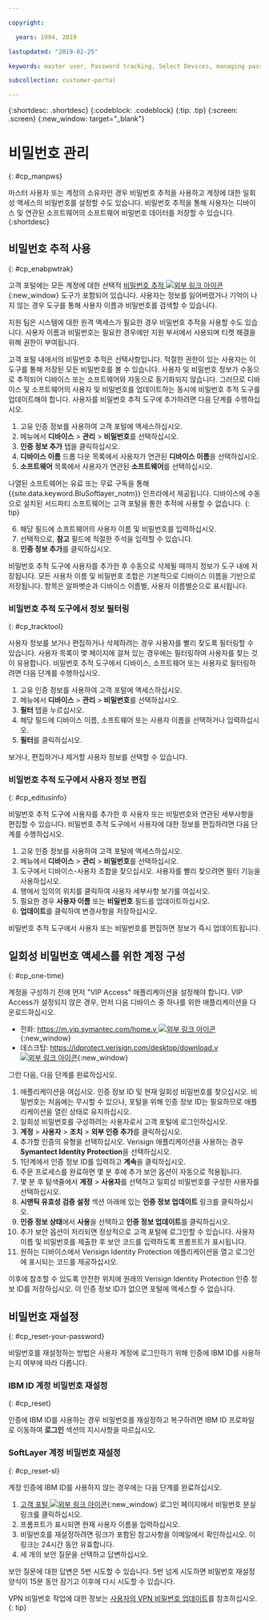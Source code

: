 ```yaml
---

copyright:

  years: 1994, 2019

lastupdated: "2019-02-25"

keywords: master user, Password tracking, Select Devices, managing passwords, password tracking tool 

subcollection: customer-portal

---
```


{:shortdesc: .shortdesc}
{:codeblock: .codeblock}
{:tip: .tip}
{:screen: .screen}
{:new_window: target="_blank"}


# 비밀번호 관리
{: #cp_manpws}

마스터 사용자 또는 계정의 소유자인 경우 비밀번호 추적을 사용하고 계정에 대한 일회성 액세스의 비밀번호를 설정할 수도 있습니다. 비밀번호 추적을 통해 사용자는 디바이스 및 연관된 소프트웨어의 소프트웨어 비밀번호 데이터를 저장할 수 있습니다.
{:shortdesc}

## 비밀번호 추적 사용
{: #cp_enabpwtrak}

고객 포털에는 모든 계정에 대한 선택적 [비밀번호 추적 ![외부 링크 아이콘](../icons/launch-glyph.svg)](https://control.softlayer.com/devices/passwords){:new_window} 도구가 포함되어 있습니다. 사용자는 정보를 잃어버렸거나 기억이 나지 않는 경우 도구를 통해 사용자 이름과 비밀번호를 검색할 수 있습니다.

지원 팀은 시스템에 대한 원격 액세스가 필요한 경우 비밀번호 추적을 사용할 수도 있습니다. 사용자 이름과 비밀번호는 필요한 경우에만 지원 부서에서 사용되며 티켓 해결을 위해 권한이 부여됩니다.

고객 포털 내에서의 비밀번호 추적은 선택사항입니다. 적절한 권한이 있는 사용자는 이 도구를 통해 저장된 모든 비밀번호를 볼 수 있습니다. 사용자 및 비밀번호 정보가 수동으로 추적되어 디바이스 또는 소프트웨어와 자동으로 동기화되지 않습니다. 그러므로 디바이스 및 소프트웨어의 사용자 및 비밀번호를 업데이트하는 동시에 비밀번호 추적 도구를 업데이트해야 합니다. 사용자를 비밀번호 추적 도구에 추가하려면 다음 단계를 수행하십시오.

1. 고유 인증 정보를 사용하여 고객 포털에 액세스하십시오.
2. 메뉴에서 **디바이스** > **관리** > **비밀번호**를 선택하십시오.
3. **인증 정보 추가** 탭을 클릭하십시오.
4. **디바이스 이름** 드롭 다운 목록에서 사용자가 연관된 **디바이스 이름**을 선택하십시오.
5. **소프트웨어** 목록에서 사용자가 연관된 **소프트웨어**를 선택하십시오.

  나열된 소프트웨어는 유료 또는 무료 구독을 통해 {{site.data.keyword.BluSoftlayer_notm}} 인프라에서 제공됩니다. 디바이스에 수동으로 설치된 서드파티 소프트웨어는 고객 포털을 통한 추적에 사용할 수 없습니다.
  {: tip}

6. 해당 필드에 소프트웨어의 사용자 이름 및 비밀번호를 입력하십시오.
8. 선택적으로, **참고** 필드에 적절한 주석을 입력할 수 있습니다.
9. **인증 정보 추가**를 클릭하십시오.

비밀번호 추적 도구에 사용자를 추가한 후 수동으로 삭제될 때까지 정보가 도구 내에 저장됩니다. 모든 사용자 이름 및 비밀번호 조합은 기본적으로 디바이스 이름을 기반으로 저장됩니다. 항목은 알파벳순과 디바이스 이름별, 사용자 이름별순으로 표시됩니다.

### 비밀번호 추적 도구에서 정보 필터링
{: #cp_tracktool}

사용자 정보를 보거나 편집하거나 삭제하려는 경우 사용자를 빨리 찾도록 필터링할 수 있습니다. 사용자 목록이 몇 페이지에 걸쳐 있는 경우에는 필터링하여 사용자를 찾는 것이 유용합니다. 비밀번호 추적 도구에서 디바이스, 소프트웨어 또는 사용자로 필터링하려면 다음 단계를 수행하십시오.

1. 고유 인증 정보를 사용하여 고객 포털에 액세스하십시오.
2. 메뉴에서 **디바이스** > **관리** > **비밀번호**를 선택하십시오.
3. **필터** 탭을 누르십시오.
4. 해당 필드에 디바이스 이름, 소프트웨어 또는 사용자 이름을 선택하거나 입력하십시오.
5. **필터**를 클릭하십시오.

보거나, 편집하거나 제거할 사용자 정보를 선택할 수 있습니다.

### 비밀번호 추적 도구에서 사용자 정보 편집
{: #cp_editusinfo}

비밀번호 추적 도구에 사용자를 추가한 후 사용자 또는 비밀번호와 연관된 세부사항을 편집할 수 있습니다. 비밀번호 추적 도구에서 사용자에 대한 정보를 편집하려면 다음 단계를 수행하십시오.

1. 고유 인증 정보를 사용하여 고객 포털에 액세스하십시오.
2. 메뉴에서 **디바이스** > **관리** > **비밀번호**를 선택하십시오.
3. 도구에서 디바이스-사용자 조합을 찾으십시오. 사용자를 빨리 찾으려면 필터 기능을 사용하십시오.
4. 행에서 임의의 위치를 클릭하여 사용자 세부사항 보기를 여십시오.
5. 필요한 경우 **사용자 이름** 또는 **비밀번호** 필드를 업데이트하십시오.
6. **업데이트**를 클릭하여 변경사항을 저장하십시오.

비밀번호 추적 도구에서 사용자 또는 비밀번호를 편집하면 정보가 즉시 업데이트됩니다.

## 일회성 비밀번호 액세스를 위한 계정 구성
{: #cp_one-time}

계정을 구성하기 전에 먼저 "VIP Access" 애플리케이션을 설정해야 합니다. VIP Access가 설정되지 않은 경우, 먼저 다음 디바이스 중 하나를 위한 애플리케이션을 다운로드하십시오.
* 전화: [https://m.vip.symantec.com/home.v ![외부 링크 아이콘](../icons/launch-glyph.svg)](https://m.vip.symantec.com/home.v){:new_window}
* 데스크탑: [https://idprotect.verisign.com/desktop/download.v ![외부 링크 아이콘](../icons/launch-glyph.svg)](https://idprotect.verisign.com/desktop/download.v){:new_window}

그런 다음, 다음 단계를 완료하십시오.
1. 애플리케이션을 여십시오. 인증 정보 ID 및 현재 일회성 비밀번호를 찾으십시오. 비밀번호는 처음에는 무시할 수 있으나, 포털을 위해 인증 정보 ID는 필요하므로 애플리케이션을 열린 상태로 유지하십시오.
2. 일회성 비밀번호를 구성하려는 사용자로서 고객 포털에 로그인하십시오.
3. **계정** > **사용자** > **조치** > **외부 인증 추가**를 클릭하십시오.
4. 추가할 인증의 유형을 선택하십시오. Verisign 애플리케이션을 사용하는 경우 **Symantect Identity Protection**을 선택하십시오.
5. 1단계에서 인증 정보 ID를 입력하고 **계속**을 클릭하십시오.
6. 주문 프로세스를 완료하면 몇 분 후에 추가 보안 옵션이 자동으로 적용됩니다.
7. 몇 분 후 탐색줄에서 **계정** > **사용자**를 선택하고 일회성 비밀번호를 구성한 사용자를 선택하십시오.
8. **시맨틱 유효성 검증 설정** 섹션 아래에 있는 **인증 정보 업데이트** 링크를 클릭하십시오.
9. **인증 정보 상태**에서 **사용**을 선택하고 **인증 정보 업데이트**를 클릭하십시오.
10. 추가 보안 옵션이 처리되면 정상적으로 고객 포털에 로그인할 수 있습니다. 사용자 이름 및 비밀번호를 제출한 후 보안 코드를 입력하도록 프롬프트가 표시됩니다.
11. 원하는 디바이스에서 Verisign Identity Protection 애플리케이션을 열고 로그인에 표시되는 코드를 제공하십시오.

이후에 참조할 수 있도록 안전한 위치에 원래의 Verisign Identity Protection 인증 정보 ID를 저장하십시오. 이 인증 정보 ID가 없으면 포털에 액세스할 수 없습니다.

## 비밀번호 재설정
{: #cp_reset-your-password}

비밀번호를 재설정하는 방법은 사용자 계정에 로그인하기 위해 인증에 IBM ID를 사용하는지 여부에 따라 다릅니다.  

### IBM ID 계정 비밀번호 재설정
{: #cp_reset}

인증에 IBM ID를 사용하는 경우 비밀번호를 재설정하고 복구하려면 IBM ID 프로파일로 이동하여 **로그인** 섹션의 지시사항을 따르십시오.

### SoftLayer 계정 비밀번호 재설정
{: #cp_reset-sl}

계정 인증에 IBM ID를 사용하지 않는 경우에는 다음 단계를 완료하십시오.

1. [고객 포털 ![외부 링크 아이콘](../icons/launch-glyph.svg)](https://control.softlayer.com/){:new_window} 로그인 페이지에서 비밀번호 분실 링크를 클릭하십시오.
2. 프롬프트가 표시되면 현재 사용자 이름을 입력하십시오.
3. 비밀번호를 재설정하려면 링크가 포함된 참고사항을 이메일에서 확인하십시오. 이 링크는 24시간 동안 유효합니다.
4. 세 개의 보안 질문을 선택하고 답변하십시오.

보안 질문에 대한 답변은 5번 시도할 수 있습니다. 5번 넘게 시도하면 비밀번호 재설정 양식이 15분 동안 잠기고 이후에 다시 시도할 수 있습니다.

VPN 비밀번호 작업에 대한 정보는 [사용자의 VPN 비밀번호 업데이트](/docs/infrastructure/iaas-vpn?topic=VPN-update-a-user-s-vpn-password#update-a-user-s-vpn-password)를 참조하십시오.
{: tip}
